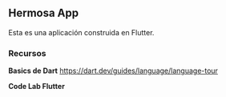 ## Hermosa App

Esta es una aplicación construida en Flutter. 

### Recursos

**Basics de Dart**
https://dart.dev/guides/language/language-tour

**Code Lab Flutter**
